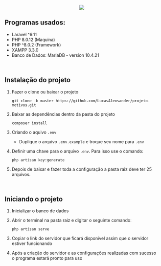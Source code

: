 <p align=center><img src="https://user-images.githubusercontent.com/90354669/167626321-f2d6136c-e70c-40f5-8789-91867c67d8ce.png"></img></p>

<h2>Programas usados:</h2>

- Laravel ^9.11
- PHP 8.0.12 (Maquina)
- PHP ^8.0.2 (Framework)
- XAMPP 3.3.0
- Banco de Dados: MariaDB - version 10.4.21

<br>

<h2>Instalação do projeto</h2>

1. Fazer o clone ou baixar o projeto
    ``` 
    git clone -b master https://github.com/LucasAlexsander/projeto-motivos.git
    ```
2. Baixar as dependências dentro da pasta do projeto
    ```
    composer install
    ```

3. Criando o aquivo `.env`

    - Duplique o arquivo `.env.example` e troque seu nome para `.env`

4. Definir uma chave para o arquivo `.env`. Para isso use o comando:
    ```
    php artisan key:generate
    ```

5. Depois de baixar e fazer toda a configuração a pasta raiz deve ter 25 arquivos.

<br>

<h2>Iniciando o projeto</h2>

1. Inicializar o banco de dados

2. Abrir o terminal na pasta raiz e digitar o seguinte comando:
    ```
    php artisan serve
    ```
3. Copiar o link do servidor que ficará disponível assim que o servidor estiver funcionando

4. Após a criação do servidor e as configurações realizadas com sucesso o programa estará pronto para uso